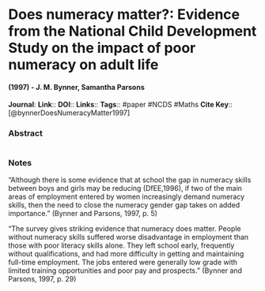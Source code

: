 # Does numeracy matter?: Evidence from the National Child Development Study on the impact of poor numeracy on adult life
#### (1997) - J. M. Bynner, Samantha Parsons
**Journal**: 
**Link**:: 
**DOI**:: 
**Links**:: 
**Tags**:: #paper #NCDS #Maths 
**Cite Key**:: [@bynnerDoesNumeracyMatter1997]

### Abstract

```

```

### Notes

“Although there is some evidence that at school the gap in numeracy skills between boys and girls may be reducing (DfEE,1996), if two of the main areas of employment entered by women increasingly demand numeracy skills, then the need to close the numeracy gender gap takes on added importance.” (Bynner and Parsons, 1997, p. 5)

“The survey gives striking evidence that numeracy does matter. People without numeracy skills suffered worse disadvantage in employment than those with poor literacy skills alone. They left school early, frequently without qualifications, and had more difficulty in getting and maintaining full-time employment. The jobs entered were generally low grade with limited training opportunities and poor pay and prospects.” (Bynner and Parsons, 1997, p. 29)